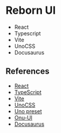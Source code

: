 # Reborn UI

- React
- Typescript
- Vite
- UnoCSS
- Docusaurus

## References

- [React](https://github.com/facebook/react)
- [TypeScript](https://github.com/microsoft/TypeScript)
- [Vite](https://github.com/vitejs/vite)
- [UnoCSS](https://github.com/unocss/unocss)
- [Uno preset](https://unocss.dev/)
- [Onu-UI](https://github.com/onu-ui/onu-ui)
- [Docusaurus](https://docusaurus.io/zh-CN/)